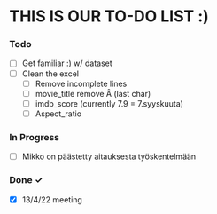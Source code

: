 # THIS IS OUR TO-DO LIST :)

### Todo
- [ ] Get familiar :) w/ dataset
- [ ] Clean the excel
  - [ ] Remove incomplete lines
  - [ ] movie_title remove Â (last char) 
  - [ ] imdb_score (currently 7.9 = 7.syyskuuta)
  - [ ] Aspect_ratio

### In Progress

- [ ] Mikko on päästetty aitauksesta työskentelmään 

### Done ✓

- [x] 13/4/22 meeting   
